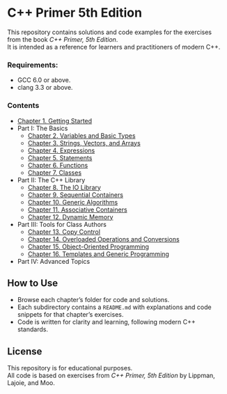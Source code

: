 # **C++ Primer** 5th Edition

This repository contains solutions and code examples for the exercises from the book _C++ Primer, 5th Edition_.  
It is intended as a reference for learners and practitioners of modern C++.

### Requirements:

- GCC 6.0 or above.
- clang 3.3 or above.

### Contents

- [Chapter 1. Getting Started](Chapter_01/README.md)
- Part I: The Basics
  - [Chapter 2. Variables and Basic Types](Chapter_02/README.md)
  - [Chapter 3. Strings, Vectors, and Arrays](Chapter_03/README.md)
  - [Chapter 4. Expressions](Chapter_04/README.md)
  - [Chapter 5. Statements](Chapter_05/README.md)
  - [Chapter 6. Functions](Chapter_06/README.md)
  - [Chapter 7. Classes](Chapter_07/README.md)
- Part II: The C++ Library
  - [Chapter 8. The IO Library](Chapter_08/README.md)
  - [Chapter 9. Sequential Containers](Chapter_09/README.md)
  - [Chapter 10. Generic Algorithms](Chapter_10/README.md)
  - [Chapter 11. Associative Containers](Chapter_11/README.md)
  - [Chapter 12. Dynamic Memory](Chapter_12/README.md)
- Part III: Tools for Class Authors
  - [Chapter 13. Copy Control](Chapter_13/README.md)
  - [Chapter 14. Overloaded Operations and Conversions](Chapter_14/README.md)
  - [Chapter 15. Object-Oriented Programming](Chapter_15/README.md)
  - [Chapter 16. Templates and Generic Programming](Chapter_16/README.md)
- Part IV:  Advanced Topics


## How to Use

- Browse each chapter’s folder for code and solutions.
- Each subdirectory contains a `README.md` with explanations and code snippets for that chapter’s exercises.
- Code is written for clarity and learning, following modern C++ standards.

## License

This repository is for educational purposes.  
All code is based on exercises from _C++ Primer, 5th Edition_ by Lippman, Lajoie, and Moo.
